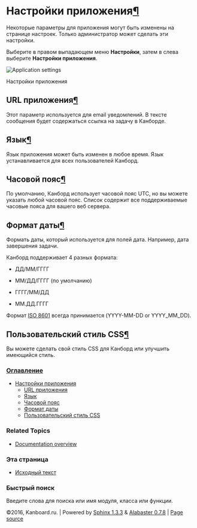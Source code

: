 Настройки приложения[¶](#application-settings "Ссылка на этот заголовок")
=========================================================================

Некоторые параметры для приложения могут быть изменены на странице
настроек. Только администратор может сделать эти настройки.

Выберите в правом выпадающем меню **Настройки**, затем в слева выберите
**Настройки приложения**.

![Application
settings](https://kanboard.net/screenshots/documentation/application-settings.png)

Настройки приложения

URL приложения[¶](#application-url "Ссылка на этот заголовок")
--------------------------------------------------------------

Этот параметр используется для email уведомлений. В тексте сообщения
будет содержаться ссылка на задачу в Канборде.

Язык[¶](#language "Ссылка на этот заголовок")
---------------------------------------------

Язык приложения может быть изменен в любое время. Язык устанавливается
для всех пользователей Канборд.

Часовой пояс[¶](#time-zone "Ссылка на этот заголовок")
------------------------------------------------------

По умолчанию, Канборд использует часовой пояс UTC, но вы можете указать
любой часовой пояс. Список содержит все поддерживаемые часовые пояса для
вашего веб сервера.

Формат даты[¶](#date-format "Ссылка на этот заголовок")
-------------------------------------------------------

Формать даты, который используется для полей дата. Например, дата
завершения задачи.

Канборд поддерживает 4 разных формата:

-   ДД/ММ/ГГГГ

-   ММ/ДД/ГГГГ (по умолчанию)

-   ГГГГ/ММ/ДД

-   ММ.ДД.ГГГГ

Формат [ISO 8601](http://en.wikipedia.org/wiki/ISO_8601) всегда
принимается (YYYY-MM-DD or YYYY\_MM\_DD).

Пользовательский стиль CSS[¶](#custom-stylesheet "Ссылка на этот заголовок")
----------------------------------------------------------------------------

Вы можете сделать свой стиль CSS для Канборд или улучшить имеющийся
стиль.

### [Оглавление](index.html)

-   [Настройки приложения](#)
    -   [URL приложения](#application-url)
    -   [Язык](#language)
    -   [Часовой пояс](#time-zone)
    -   [Формат даты](#date-format)
    -   [Пользовательский стиль CSS](#custom-stylesheet)

### Related Topics

-   [Documentation overview](index.html)

### Эта страница

-   [Исходный текст](_sources/application-configuration.txt)

### Быстрый поиск

Введите слова для поиска или имя модуля, класса или функции.

©2016, Kanboard.ru. | Powered by [Sphinx 1.3.3](http://sphinx-doc.org/)
& [Alabaster 0.7.8](https://github.com/bitprophet/alabaster) | [Page
source](_sources/application-configuration.txt)
